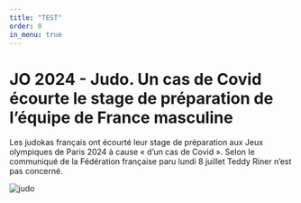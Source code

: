 ```yaml
---
title: "TEST"
order: 0
in_menu: true
---
```

<h1>JO 2024 - Judo. Un cas de Covid écourte le stage de préparation de l’équipe de France masculine</h1>
<p>Les judokas français ont écourté leur stage de préparation aux Jeux olympiques de Paris 2024 à cause « d’un cas de Covid ». Selon le communiqué de la Fédération française paru lundi 8 juillet Teddy Riner n’est pas concerné.</p> 
<img
  class="fit-picture"
  src="/media/cc0-images/b8299.jpg"
  alt="judo" /> 
